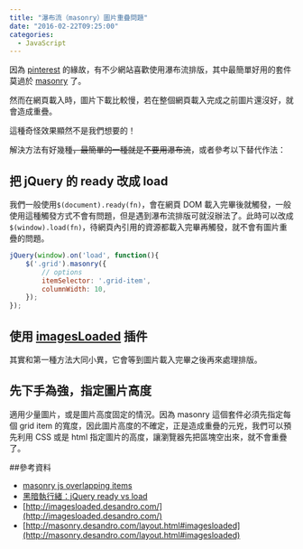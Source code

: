 ```yaml
---
title: "瀑布流（masonry）圖片重疊問題"
date: "2016-02-22T09:25:00"
categories: 
  - JavaScript
---
```


因為 [pinterest](https://www.pinterest.com/) 的緣故，有不少網站喜歡使用瀑布流排版，其中最簡單好用的套件莫過於 [masonry](http://masonry.desandro.com/) 了。

然而在網頁載入時，圖片下載比較慢，若在整個網頁載入完成之前圖片還沒好，就會造成重疊。

這種奇怪效果顯然不是我們想要的！

解決方法有好幾種<s>，最簡單的一種就是不要用瀑布流</s>，或者參考以下替代作法：

## 把 jQuery 的 ready 改成 load
我們一般使用`$(document).ready(fn)`，會在網頁 DOM 載入完畢後就觸發，一般使用這種觸發方式不會有問題，但是遇到瀑布流排版可就沒辦法了。此時可以改成`$(window).load(fn)`，待網頁內引用的資源都載入完畢再觸發，就不會有圖片重疊的問題。
```js
jQuery(window).on('load', function(){
    $('.grid').masonry({
        // options
        itemSelector: '.grid-item',
        columnWidth: 10,
    });
});
```

## 使用 [imagesLoaded](http://imagesloaded.desandro.com/) 插件
其實和第一種方法大同小異，它會等到圖片載入完畢之後再來處理排版。

## 先下手為強，指定圖片高度
適用少量圖片，或是圖片高度固定的情況。因為 masonry 這個套件必須先指定每個 grid item 的寬度，因此圖片高度的不確定，正是造成重疊的元兇，我們可以預先利用 CSS 或是 html 指定圖片的高度，讓瀏覽器先把區塊空出來，就不會重疊了。


##參考資料
- [masonry js overlapping items](http://stackoverflow.com/questions/18849296/masonry-js-overlapping-items)
- [黑暗執行緒：jQuery ready vs load](http://blog.darkthread.net/blogs/darkthreadtw/archive/2009/06/05/jquery-ready-vs-load.aspx)
- [http://imagesloaded.desandro.com/](http://imagesloaded.desandro.com/)
- [http://masonry.desandro.com/layout.html#imagesloaded](http://masonry.desandro.com/layout.html#imagesloaded)


